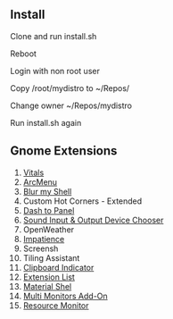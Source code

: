 ## Install
Clone and run install.sh

Reboot

Login with non root user

Copy /root/mydistro to  ~/Repos/

Change owner  ~/Repos/mydistro

Run install.sh again


## Gnome Extensions
1. [Vitals](https://extensions.gnome.org/extension/1460/vitals/)
2. [ArcMenu](https://extensions.gnome.org/extension/3628/arcmenu/)
3. [Blur my Shell](https://extensions.gnome.org/extension/3193/blur-my-shell/)
4. Custom Hot Corners - Extended
5. [Dash to Panel](https://extensions.gnome.org/extension/1160/dash-to-panel/)
6. [Sound Input & Output Device Chooser](https://extensions.gnome.org/extension/906/sound-output-device-chooser/)
7. OpenWeather
8. [Impatience](https://extensions.gnome.org/extension/277/impatience/)
9. Screensh
10. Tiling Assistant
11. [Clipboard Indicator](https://extensions.gnome.org/extension/779/clipboard-indicator/)
12. [Extension List](https://extensions.gnome.org/extension/3088/extension-list/)
13. [Material Shel](https://extensions.gnome.org/extension/3357/material-shell/)
14. [Multi Monitors Add-On](https://extensions.gnome.org/extension/921/multi-monitors-add-on/)
15. [Resource Monitor](https://extensions.gnome.org/extension/1634/resource-monitor/)
